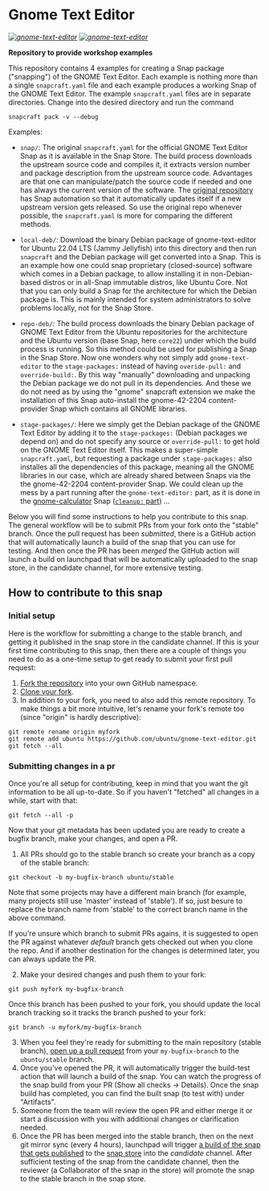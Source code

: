 # Gnome Text Editor

*[![gnome-text-editor](https://snapcraft.io/gnome-text-editor/badge.svg)](https://snapcraft.io/gnome-text-editor)
[![gnome-text-editor](https://snapcraft.io/gnome-text-editor/trending.svg?name=0)](https://snapcraft.io/gnome-text-editor)*

**Repository to provide workshop examples**

This repository contains 4 examples for creating a Snap package
("snapping") of the GNOME Text Editor. Each example is nothing more
than a single `snapcraft.yaml` file and each example produces a
working Snap of the GNOME Text Editor. The example `snapcraft.yaml` files
are in separate directories. Change into the desired directory and run the command
```
snapcraft pack -v --debug
```

Examples:

- `snap/`: The original `snapcraft.yaml` for the official GNOME Text
  Editor Snap as it is available in the Snap Store. The build process
  downloads the upstream source code and compiles it, it extracts
  version number and package description from the upstream source
  code. Advantages are that one can manipulate/patch the source code
  if needed and one has always the current version of the
  software. The [original
  repository](https://github.com/ubuntu/gnome-text-editor) has Snap
  automation so that it automatically updates itself if a new upstream
  version gets released. So use the original repo whenever possible,
  the `snapcraft.yaml` is more for comparing the different methods.

- `local-deb/`: Download the binary Debian package of
  gnome-text-editor for Ubuntu 22.04 LTS (Jammy Jellyfish) into this
  directory and then run `snapcraft` and the Debian package will get
  converted into a Snap. This is an example how one could snap
  proprietary (closed-source) software which comes in a Debian
  package, to allow installing it in non-Debian-based distros or in
  all-Snap immutable distros, like Ubuntu Core. Not that you can only
  build a Snap for the architecture for which the Debian package is.
  This is mainly intended for system administrators to solve problems
  locally, not for the Snap Store.

- `repo-deb/`: The build process downloads the binary Debian package
  of GNOME Text Editor from the Ubuntu repositories for the
  architecture and the Ubuntu version (base Snap, here `core22`) under
  which the build process is running. So this method could be used for
  publishing a Snap in the Snap Store. Now one wonders why not simply
  add `gnome-text-editor` to the `stage-packages:` instead of having
  `overide-pull:` and `override-build:`. By this way "manually"
  downloading and unpacking the Debian package we do not pull in its
  dependencies. And these we do not need as by using the "gnome"
  snapcraft extension we make the installation of this Snap
  auto-install the gnome-42-2204 content-provider Snap which contains
  all GNOME libraries.

- `stage-packages/`: Here we simply get the Debian package of the
  GNOME Text Editor by adding it to the `stage-packages:` (Debian
  packages we depend on) and do not specify any source or
  `override-pull:` to get hold on the GNOME Text Editor itself. This
  makes a super-simple `snapcraft.yaml`, but requesting a package
  under `stage-packages:` also installes all the dependencies of this
  package, meaning all the GNOME libraries in our case, which are
  already shared between Snaps via the the gnome-42-2204
  content-provider Snap. We could clean up the mess by a part running
  after the `gnome-text-editor:` part, as it is done in the
  [gnome-calculator](https://github.com/ubuntu/gnome-calculator) Snap
  ([`cleanup:` part](https://github.com/ubuntu/gnome-calculator/blob/stable/snapcraft.yaml#L83))
  ...


Below you will find some instructions to help you contribute to this snap. The general workflow will be to submit PRs from your fork onto the "stable" branch. Once the pull request has been *submitted*, there is a GitHub action that will automatically launch a build of the snap that you can use for testing. And then once the PR has been *merged* the GitHub action will launch a build on launchpad that will be automatically uploaded to the snap store, in the candidate channel, for more extensive testing.

## How to contribute to this snap

### Initial setup
Here is the workflow for submitting a change to the stable branch, and getting it published in the snap store in the candidate channel. If this is your first time contributing to this snap, then there are a couple of things you need to do as a one-time setup to get ready to submit your first pull request:

1. [Fork the repository](https://docs.github.com/en/github/getting-started-with-github/fork-a-repo) into your own GitHub namespace.
2. [Clone your fork](https://git-scm.com/book/en/v2/Git-Basics-Getting-a-Git-Repository).
3. In addition to your fork, you need to also add this remote repository. To make things a bit more intuitive, let's rename your fork's remote too (since "origin" is hardly descriptive):

```
git remote rename origin myfork
git remote add ubuntu https://github.com/ubuntu/gnome-text-editor.git
git fetch --all
```

### Submitting changes in a pr

Once you're all setup for contributing, keep in mind that you want the git information to be all up-to-date. So if you haven't "fetched" all changes in a while, start with that:

```
git fetch --all -p
```

Now that your git metadata has been updated you are ready to create a bugfix branch, make your changes, and open a PR.

1. All PRs should go to the stable branch so create your branch as a copy of the stable branch:

```
git checkout -b my-bugfix-branch ubuntu/stable
```
Note that some projects may have a different main branch (for example, many projects still use 'master' instead of 'stable'). If so, just besure to replace the branch name from 'stable' to the correct branch name in the above command.

If you're unsure which branch to submit PRs agains, it is suggested to open the PR against whatever *default* branch gets checked out when you clone the repo. And if another destination for the changes is determined later, you can always update the PR.

2. Make your desired changes and push them to your fork:

```
git push myfork my-bugfix-branch
```

Once this branch has been pushed to your fork, you should update the local branch tracking so it tracks the branch pushed to your fork:

```
git branch -u myfork/my-bugfix-branch
```

3. When you feel they're ready for submitting to the main repository (stable branch), [open up a pull request](https://docs.github.com/en/github/collaborating-with-issues-and-pull-requests/about-pull-requests) from your `my-bugfix-branch` to the `ubuntu/stable` branch.
4. Once you've opened the PR, it will automatically trigger the build-test action that will launch a build of the snap. You can watch the progress of the snap build from your PR (Show all checks -> Details). Once the snap build has completed, you can find the built snap (to test with) under "Artifacts".
4. Someone from the team will review the open PR and either merge it or start a discussion with you with additional changes or clarification needed.
5. Once the PR has been merged into the stable branch, then on the next git mirror sync (every 4 hours), launchpad will trigger [a build of the snap that gets published](https://launchpad.net/~desktop-snappers/gnome-text-editor/+snap/gnome-text-editor) to the [snap store](https://snapcraft.io/gnome-text-editor) into the *candidate* channel. After sufficient testing of the snap from the candidate channel, then the reviewer (a Collaborator of the snap in the store) will promote the snap to the stable branch in the snap store.
